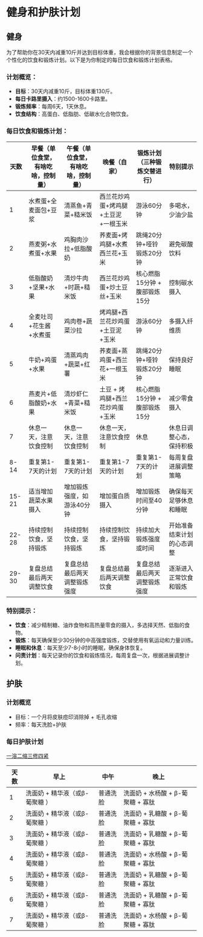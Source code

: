 # 健身和护肤计划

## 健身

为了帮助你在30天内减重10斤并达到目标体重，我会根据你的背景信息制定一个个性化的饮食和锻炼计划。以下是为你制定的每日饮食和锻炼计划表格。

### 计划概览：
- **目标**：30天内减重10斤，目标体重130斤。
- **每日卡路里摄入**：约1500-1600卡路里。
- **锻炼频率**：每周6天，1天休息。
- **饮食结构**：高蛋白、低脂肪、低碳水化合物饮食。

### 每日饮食和锻炼计划：

| 天数  | 早餐（单位食堂，有啥吃啥，控制量） | 午餐（单位食堂，有啥吃啥，控制量） | 晚餐（自家）                        | 锻炼计划（三种锻炼交替进行）  | 特别提示                   |
| ----- | ---------------------------------- | ---------------------------------- | ----------------------------------- | ----------------------------- | -------------------------- |
| 1     | 水煮蛋+全麦面包+豆浆               | 清蒸鱼+青菜+糙米饭                 | 西兰花炒鸡蛋+烤鸡腿+土豆泥+一根玉米 | 游泳60分钟                    | 多喝水，少油少盐           |
| 2     | 燕麦粥+水煮蛋+水果                 | 鸡胸肉沙拉+低脂酸奶                | 荞麦面+烤鸡腿+水煮西兰花+玉米       | 跳绳20分钟+哑铃锻炼20分钟     | 避免碳酸饮料               |
| 3     | 低脂酸奶+坚果+水果                 | 清炒牛肉+时蔬+糙米饭               | 西兰花炒鸡蛋+炒土豆丝+玉米          | 核心燃脂15分钟 + 腹部锻炼15分 | 控制碳水摄入               |
| 4     | 全麦吐司+花生酱+水煮蛋             | 鸡肉卷+蔬菜沙拉                    | 烤鸡腿+西兰花炒鸡蛋+土豆泥+玉米     | 游泳60分钟                    | 多摄入纤维质               |
| 5     | 牛奶+鸡蛋+水果                     | 清蒸鸡肉+蔬菜+红薯                 | 荞麦面+蒸鸡蛋+西兰花+一根玉米       | 跳绳20分钟+哑铃锻炼20分钟     | 保持良好睡眠               |
| 6     | 燕麦片+低脂酸奶+水果               | 清炒虾仁+青菜+糙米饭               | 土豆 + 烤鸡腿+西兰花炒鸡蛋+玉米     | 核心燃脂15分钟 + 腹部锻炼15分 | 减少零食摄入               |
| 7     | 休息一天，注意饮食控制             | 休息一天，注意饮食控制             | 休息一天，注意饮食控制              | 休息                          | 休息日调整心态，保持积极   |
| 8-14  | 重复第1-7天的计划                  | 重复第1-7天的计划                  | 重复第1-7天的计划                   | 重复第1-7天的计划             | 每周复盘进展调整策略       |
| 15-21 | 适当增加蔬菜水果摄入               | 增加锻炼强度，如游泳40分钟         | 增加蛋白质摄入                      | 增加锻炼时间至40分钟          | 确保每天足够休息和睡眠     |
| 22-28 | 持续控制饮食，坚持锻炼             | 持续控制饮食，坚持锻炼             | 持续控制饮食，坚持锻炼              | 持续加大锻炼强度或时间        | 开始准备结束计划的心态调整 |
| 29-30 | 复盘总结最后两天调整饮食           | 复盘总结最后两天调整锻炼强度       | 复盘总结最后两天调整饮食            | 复盘总结最后两天调整锻炼强度  | 逐渐进入正常饮食和锻炼     |

### 特别提示：
- **饮食**：减少精制糖、油炸食物和高热量零食的摄入，多选择天然、低脂的食物。
- **锻炼**：每天确保至少30分钟的中高强度锻炼，交替使用有氧运动和力量训练。
- **睡眠和休息**：每天至少7-8小时的睡眠，确保身体恢复。
- **问责计划**：每天记录你的饮食和锻炼情况，每周复盘一次，根据进展调整计划。



## 护肤

### 计划概览

- 目标：一个月将皮肤痘印消除掉 + 毛孔收缩
- 频率：每天洗脸+护肤

### 每日护肤计划

[一溶二缩三修四紧](https://zhuanlan.zhihu.com/p/637465735)

| 天数 | 早上                           | 中午     | 晚上                              |
| ---- | ------------------------------ | -------- | --------------------------------- |
| 1    | 洗面奶 + 精华液（或β-葡聚糖 ） | 普通洗脸 | 洗面奶 + 水杨酸 + β-葡聚糖 + 寡肽 |
| 2    | 洗面奶 + 精华液（或β-葡聚糖 ） | 普通洗脸 | 洗面奶 + 乳糖酸 + β-葡聚糖 + 寡肽 |
| 3    | 洗面奶 + 精华液（或β-葡聚糖 ） | 普通洗脸 | 洗面奶 + 乳糖酸 + β-葡聚糖 + 寡肽 |
| 4    | 洗面奶 + 精华液（或β-葡聚糖 ） | 普通洗脸 | 洗面奶 + 水杨酸 + β-葡聚糖 + 寡肽 |
| 5    | 洗面奶 + 精华液（或β-葡聚糖 ） | 普通洗脸 | 洗面奶 + 乳糖酸 + β-葡聚糖 + 寡肽 |
| 6    | 洗面奶 + 精华液（或β-葡聚糖 ） | 普通洗脸 | 洗面奶 + 乳糖酸 + β-葡聚糖 + 寡肽 |
| 7    | 洗面奶 + 精华液（或β-葡聚糖 ） | 普通洗脸 | 洗面奶 + 水杨酸 + β-葡聚糖 + 寡肽 |

